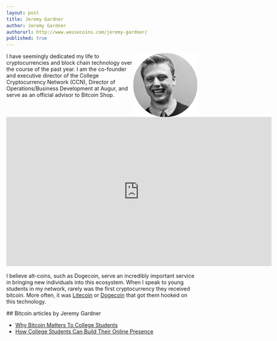 ```yaml
---
layout: post
title: Jeremy Gardner
author: Jeremy Gardner
authorurl: http://www.weusecoins.com/jeremy-gardner/
published: true
---
```




<img src="/images/jeremy-gardner-1.png" alt="Jeremy Gardner" align="right">I have seemingly dedicated my life to cryptocurrencies and block chain technology over the course of the past year. I am the co-founder and executive director of the College Cryptocurrency Network (CCN), Director of Operations/Business Development at Augur, and serve as an official advisor to Bitcoin Shop.
<p>
<iframe width="700" height="394" src="https://www.youtube.com/embed/o2SfJvCrcR4" frameborder="0" allowfullscreen></iframe>
<p>
I believe alt-coins, such as Dogecoin, serve an incredibly important service in bringing new individuals into this ecosystem. When I speak to young students in my network, rarely was the first cryptocurrency they received bitcoin. More often, it was <a href=/what-is-litecoin/>Litecoin</a> or <a href=/what-is-dogecoin/>Dogecoin</a> that got them hooked on this technology.
<p>
## Bitcoin articles by Jeremy Gardner
<ul>
<li><a href="">Why Bitcoin Matters To College Students</a></li>
<li><a href="">How College Students Can Build Their Online Presence</a></li>
</ul>